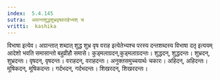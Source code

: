 ```yaml
---
index:  5.4.145
sutra:  अग्रान्तशुद्धशुभ्रवृषवराहेभ्यश् च
vritti:  kashika 
---
```


विभाषा इत्येव। अग्रान्तात् शब्दात् शुद्ध शुभ्र वृष वराह इत्येतेभ्यश्च परस्य दन्तशब्दस्य विभाषा दतृ इत्ययम् आदेशो भवति समासान्तो बहुव्रीहौ समासे। कुड्मलाग्रदन्,कुड्मलाग्रदन्तः। शुद्धदन्, शुद्धदन्तः। शुभ्रदन्, शुभ्रदन्तः। वृषदन्, वृषदन्तः। वराहदन्, वराहदन्तः। अनुक्तसमुच्चयार्थः चकारः। अहिदन्, अहिदन्तः। मूषिकदन्, मूषिकदन्तः। गर्दभदन्, गर्दभदन्तः। शिखरदन्, शिखरदन्तः।

